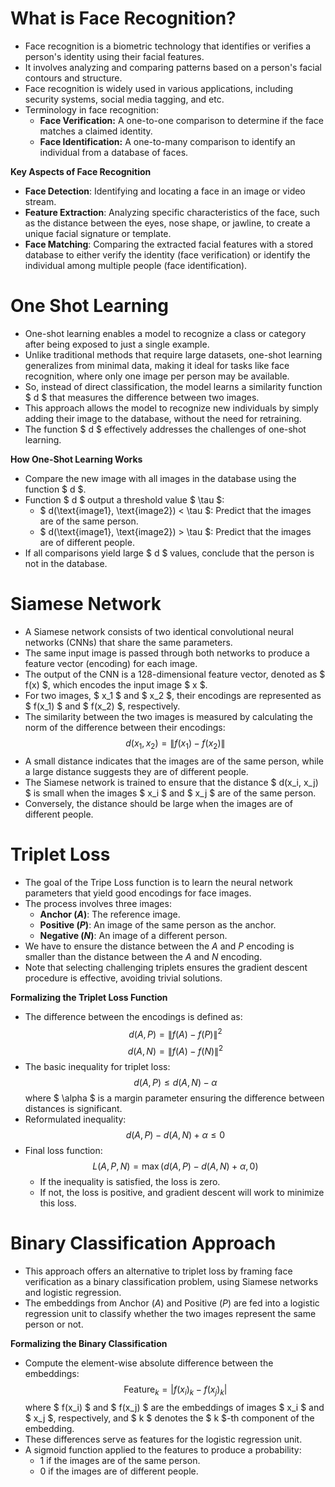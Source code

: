 # What is Face Recognition?

 - Face recognition is a biometric technology that identifies or verifies a person's identity using their facial features.
 - It involves analyzing and comparing patterns based on a person's facial contours and structure.
 - Face recognition is widely used in various applications, including security systems, social media tagging, and etc.
 - Terminology in face recognition:
    - **Face Verification:** A one-to-one comparison to determine if the face matches a claimed identity.
    - **Face Identification:** A one-to-many comparison to identify an individual from a database of faces.

**Key Aspects of Face Recognition**

 - **Face Detection**: Identifying and locating a face in an image or video stream.
 - **Feature Extraction**: Analyzing specific characteristics of the face, such as the distance between the eyes, nose shape, or jawline, to create a unique facial signature or template.
 - **Face Matching**: Comparing the extracted facial features with a stored database to either verify the identity (face verification) or identify the individual among multiple people (face identification).

# One Shot Learning

 - One-shot learning enables a model to recognize a class or category after being exposed to just a single example.
 - Unlike traditional methods that require large datasets, one-shot learning generalizes from minimal data, making it ideal for tasks like face recognition, where only one image per person may be available.
 - So, instead of direct classification, the model learns a similarity function $ d $ that measures the difference between two images.
 - This approach allows the model to recognize new individuals by simply adding their image to the database, without the need for retraining.
 - The function $ d $ effectively addresses the challenges of one-shot learning.

**How One-Shot Learning Works**

 - Compare the new image with all images in the database using the function $ d $.
 - Function $ d $ output a threshold value $ \tau $:
    - $ d(\text{image1}, \text{image2}) < \tau $: Predict that the images are of the same person.
    - $ d(\text{image1}, \text{image2}) > \tau $: Predict that the images are of different people.
 - If all comparisons yield large $ d $ values, conclude that the person is not in the database.

# Siamese Network

 - A Siamese network consists of two identical convolutional neural networks (CNNs) that share the same parameters.
 - The same input image is passed through both networks to produce a feature vector (encoding) for each image.
 - The output of the CNN is a 128-dimensional feature vector, denoted as $ f(x) $, which encodes the input image $ x $.
 - For two images, $ x_1 $ and $ x_2 $, their encodings are represented as $ f(x_1) $ and $ f(x_2) $, respectively.
 - The similarity between the two images is measured by calculating the norm of the difference between their encodings: 
 $$ d(x_1, x_2) = \lVert f(x_1) - f(x_2) \rVert $$
 - A small distance indicates that the images are of the same person, while a large distance suggests they are of different people.
 - The Siamese network is trained to ensure that the distance $ d(x_i, x_j) $ is small when the images $ x_i $ and $ x_j $ are of the same person.
 - Conversely, the distance should be large when the images are of different people.

# Triplet Loss

 - The goal of the Tripe Loss function is to learn the neural network parameters that yield good encodings for face images.
 - The process involves three images:
    - **Anchor ($A$)**: The reference image.
    - **Positive ($P$)**: An image of the same person as the anchor.
    - **Negative ($N$)**: An image of a different person.
 - We have to ensure the distance between the $A$ and $P$ encoding is smaller than the distance between the $A$ and $N$ encoding.
 - Note that selecting challenging triplets ensures the gradient descent procedure is effective, avoiding trivial solutions.

**Formalizing the Triplet Loss Function**

 - The difference between the encodings is defined as: 
    $$ d(A, P) = \|f(A) - f(P)\|^2 $$
    $$ d(A, N) = \|f(A) - f(N)\|^2 $$
 - The basic inequality for triplet loss: 
    $$ d(A, P) \leq d(A, N) - \alpha $$
    where $ \alpha $ is a margin parameter ensuring the difference between distances is significant.
 - Reformulated inequality:
    $$ d(A, P) - d(A, N) + \alpha \leq 0 $$
 - Final loss function:
    $$ L(A, P, N) = \max(d(A, P) - d(A, N) + \alpha, 0) $$
    - If the inequality is satisfied, the loss is zero.
    - If not, the loss is positive, and gradient descent will work to minimize this loss.

# Binary Classification Approach 

 - This approach offers an alternative to triplet loss by framing face verification as a binary classification problem, using Siamese networks and logistic regression.
 - The embeddings from Anchor ($A$) and Positive ($P$) are fed into a logistic regression unit to classify whether the two images represent the same person or not.

**Formalizing the Binary Classification**

 - Compute the element-wise absolute difference between the embeddings:
    $$ \text{Feature}_k = |f(x_i)_k - f(x_j)_k| $$
    where $ f(x_i) $ and $ f(x_j) $ are the embeddings of images $ x_i $ and $ x_j $, respectively, and $ k $ denotes the $ k $-th component of the embedding.
 - These differences serve as features for the logistic regression unit.
 - A sigmoid function applied to the features to produce a probability:
    - 1 if the images are of the same person.
    - 0 if the images are of different people.
